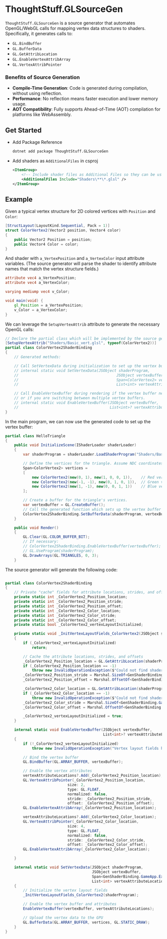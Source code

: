 # ThoughtStuff.GLSourceGen

`ThoughtStuff.GLSourceGen` is a source generator that automates OpenGL/WebGL calls for mapping vertex data structures to shaders.
Specifically, it generates calls to:

- `GL.BindBuffer`
- `GL.BufferData`
- `GL.GetAttribLocation`
- `GL.EnableVertexAttribArray`
- `GL.VertexAttribPointer`

### Benefits of Source Generation

- **Compile-Time Generation**: Code is generated during compilation, without using reflection.
- **Performance**: No reflection means faster execution and lower memory usage.
- **AOT Compatibility**: Fully supports Ahead-of-Time (AOT) compilation for platforms like WebAssembly.

## Get Started

- Add Package Reference
    ```sh
    dotnet add package ThoughtStuff.GLSourceGen
    ```
- Add shaders as `AdditionalFiles` in csproj
    ```xml
    <ItemGroup>
        <!-- Include shader files as Additional Files so they can be used by source generation -->
        <AdditionalFiles Include="Shaders\**\*.glsl" />
    </ItemGroup>
    ```

## Example

Given a typical vertex structure for 2D colored vertices with `Position` and `Color`:

```csharp
[StructLayout(LayoutKind.Sequential, Pack = 1)]
struct ColorVertex2(Vector2 position, Vector4 color)
{
    public Vector2 Position = position;
    public Vector4 Color = color;
}
```

And shader with `a_VertexPosition` and `a_VertexColor` input attribute variables.
(The source generator will parse the shader to identify attribute names that match the vertex structure fields.)

```glsl
attribute vec4 a_VertexPosition;
attribute vec4 a_VertexColor;

varying mediump vec4 v_Color;

void main(void) {
    gl_Position = a_VertexPosition;
    v_Color = a_VertexColor;
}
```

We can leverage the `SetupVertexAttrib` attribute to generate the necessary OpenGL calls:

```csharp
// Declare the partial class which will be implemented by the source generator.
[SetupVertexAttrib("Shaders/Basic_vert.glsl", typeof(ColorVertex2))]
partial class ColorVertex2ShaderBinding
{
    // Generated methods:

    // Call SetVertexData during initialization to set up the vertex buffer and pass the data to the GPU.
    // internal static void SetVertexData(JSObject shaderProgram,
    //                                            JSObject vertexBuffer,
    //                                            Span<ColorVertex2> vertices,
    //                                            List<int> vertexAttributeLocations);

    // Call EnableVertexBuffer during rendering if the vertex buffer needs to be re-enabled,
    // or if you are switching between multiple vertex buffers.
    // internal static void EnableVertexBuffer(JSObject vertexBuffer,
    //                                         List<int>? vertexAttributeLocations = null);
}
```

In the main program, we can now use the generated code to set up the vertex buffer:
```csharp
partial class HelloTriangle
{
    public void InitializeScene(IShaderLoader shaderLoader)
    {
        var shaderProgram = shaderLoader.LoadShaderProgram("Shaders/Basic_vert.glsl", ...);

        // Define the vertices for the triangle. Assume NDC coordinates [-1 ... 1].
        Span<ColorVertex2> vertices =
        [
            new ColorVertex2(new(0, 1), new(1, 0, 0, 1)),    // Red vertex
            new ColorVertex2(new(-1, -1), new(0, 1, 0, 1)),  // Green vertex
            new ColorVertex2(new(1, -1), new(0, 0, 1, 1))    // Blue vertex
        ];

        // Create a buffer for the triangle's vertices.
        var vertexBuffer = GL.CreateBuffer();
        // Call the generated function which sets up the vertex buffer and passes the data to the GPU.
        ColorVertex2ShaderBinding.SetBufferData(shaderProgram, vertexBuffer, vertices, vertexAttributeLocations);
    }

    public void Render()
    {
        GL.Clear(GL.COLOR_BUFFER_BIT);
        // If necessary:
        // ColorVertex2ShaderBinding.EnableVertexBuffer(vertexBuffer);
        // GL.UseProgram(shaderProgram);
        GL.DrawArrays(GL.TRIANGLES, 0, 3);
    }
```

The source generator will generate the following code:

```csharp

partial class ColorVertex2ShaderBinding
{
    // Private "cache" fields for attribute locations, strides, and offsets
    private static int _ColorVertex2_Position_location;
    private static int _ColorVertex2_Position_stride;
    private static int _ColorVertex2_Position_offset;
    private static int _ColorVertex2_Color_location;
    private static int _ColorVertex2_Color_stride;
    private static int _ColorVertex2_Color_offset;
    private static bool _ColorVertex2_vertexLayoutInitialized;

    private static void _InitVertexLayoutFields_ColorVertex2(JSObject shaderProgram)
    {
        if (_ColorVertex2_vertexLayoutInitialized)
            return;

        // Cache the attribute locations, strides, and offsets
        _ColorVertex2_Position_location = GL.GetAttribLocation(shaderProgram, "a_VertexPosition");
        if (_ColorVertex2_Position_location == -1)
            throw new InvalidOperationException($"Could not find shader attribute location for a_VertexPosition.");
        _ColorVertex2_Position_stride = Marshal.SizeOf<GenShaderBinding.GameApp.Examples.ColorVertex2>();
        _ColorVertex2_Position_offset = Marshal.OffsetOf<GenShaderBinding.GameApp.Examples.ColorVertex2>(nameof(GenShaderBinding.GameApp.Examples.ColorVertex2.Position)).ToInt32();

        _ColorVertex2_Color_location = GL.GetAttribLocation(shaderProgram, "a_VertexColor");
        if (_ColorVertex2_Color_location == -1)
            throw new InvalidOperationException($"Could not find shader attribute location for a_VertexColor.");
        _ColorVertex2_Color_stride = Marshal.SizeOf<GenShaderBinding.GameApp.Examples.ColorVertex2>();
        _ColorVertex2_Color_offset = Marshal.OffsetOf<GenShaderBinding.GameApp.Examples.ColorVertex2>(nameof(GenShaderBinding.GameApp.Examples.ColorVertex2.Color)).ToInt32();

        _ColorVertex2_vertexLayoutInitialized = true;
    }

    internal static void EnableVertexBuffer(JSObject vertexBuffer,
                                            List<int>? vertexAttributeLocations = null)
    {
        if (!_ColorVertex2_vertexLayoutInitialized)
            throw new InvalidOperationException("Vertex layout fields have not been initialized.");

        // Bind the vertex buffer
        GL.BindBuffer(GL.ARRAY_BUFFER, vertexBuffer);

        // Enable the vertex attributes
        vertexAttributeLocations?.Add(_ColorVertex2_Position_location);
        GL.VertexAttribPointer(_ColorVertex2_Position_location,
                            size: 2,
                            type: GL.FLOAT,
                            normalized: false,
                            stride: _ColorVertex2_Position_stride,
                            offset: _ColorVertex2_Position_offset);
        GL.EnableVertexAttribArray(_ColorVertex2_Position_location);

        vertexAttributeLocations?.Add(_ColorVertex2_Color_location);
        GL.VertexAttribPointer(_ColorVertex2_Color_location,
                            size: 4,
                            type: GL.FLOAT,
                            normalized: false,
                            stride: _ColorVertex2_Color_stride,
                            offset: _ColorVertex2_Color_offset);
        GL.EnableVertexAttribArray(_ColorVertex2_Color_location);

    }

    internal static void SetVertexData(JSObject shaderProgram,
                                       JSObject vertexBuffer,
                                       Span<GenShaderBinding.GameApp.Examples.ColorVertex2> vertices,
                                       List<int> vertexAttributeLocations)
    {
        // Initialize the vertex layout fields
        _InitVertexLayoutFields_ColorVertex2(shaderProgram);

        // Enable the vertex buffer and attributes
        EnableVertexBuffer(vertexBuffer, vertexAttributeLocations);

        // Upload the vertex data to the GPU
        GL.BufferData(GL.ARRAY_BUFFER, vertices, GL.STATIC_DRAW);
    }
}
```
